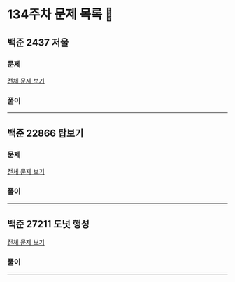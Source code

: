 # 134주차 문제 목록 📝

## 백준 2437 저울

### 문제

[전체 문제 보기](https://www.acmicpc.net/problem/2437)    

### 풀이

___

## 백준 22866 탑보기

### 문제

[전체 문제 보기](https://www.acmicpc.net/problem/22866)

### 풀이

___

## 백준 27211 도넛 행성

[전체 문제 보기](https://www.acmicpc.net/problem/27211)

### 풀이

---

## 
